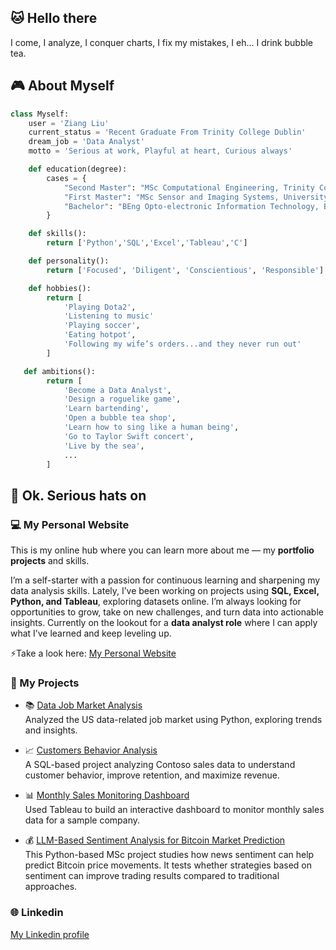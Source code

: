 ## 🐱 Hello there 
I come, I analyze, I conquer charts, I fix my mistakes, I eh... I drink bubble tea.

## 🎮 About Myself 
```python
class Myself:
	user = 'Ziang Liu'
   	current_status = 'Recent Graduate From Trinity College Dublin'
    dream_job = 'Data Analyst'
    motto = 'Serious at work, Playful at heart, Curious always'

    def education(degree):
        cases = {
            "Second Master": "MSc Computational Engineering, Trinity College Dublin",
            "First Master": "MSc Sensor and Imaging Systems, University of Edinburgh",
            "Bachelor": "BEng Opto-electronic Information Technology, Beijing Institute of Technology"
        }

    def skills():
        return ['Python','SQL','Excel','Tableau','C']

    def personality():
        return ['Focused', 'Diligent', 'Conscientious', 'Responsible']

    def hobbies():
        return [
   			'Playing Dota2',
            'Listening to music'
   			'Playing soccer',
   			'Eating hotpot',
            'Following my wife’s orders...and they never run out'
   		]

   def ambitions():
        return [
            'Become a Data Analyst',
            'Design a roguelike game',
            'Learn bartending',
            'Open a bubble tea shop',
            'Learn how to sing like a human being',
            'Go to Taylor Swift concert',
            'Live by the sea',
            ...
        ]

```

## 🎩 Ok. Serious hats on 
### 💻 My Personal Website
This is my online hub where you can learn more about me — my **portfolio projects** and skills.

I’m a self-starter with a passion for continuous learning and sharpening my data analysis skills. Lately, I’ve been working on projects using **SQL, Excel, Python, and Tableau**, exploring datasets online. I’m always looking for opportunities to grow, take on new challenges, and turn data into actionable insights.  Currently on the lookout for a **data analyst role** where I can apply what I’ve learned and keep leveling up.

⚡Take a look here:  [My Personal Website](https://zephyr417.github.io/)

### 🚀 My Projects 

- 📚 [Data Job Market Analysis](https://github.com/Zephyr417/Data-Job-Market-Analysis?tab=readme-ov-file)  
  Analyzed the US data-related job market using Python, exploring trends and insights.

- 📈 [Customers Behavior Analysis](https://github.com/Zephyr417/SQL-Intermediate-project)  
  A SQL-based project analyzing Contoso sales data to understand customer behavior, improve retention, and maximize revenue.

- 📊 [Monthly Sales Monitoring Dashboard](https://public.tableau.com/views/salestransactiondata/MonthlySalesDataMonitoring?:language=en-US&publish=yes&:sid=&:redirect=auth&:display_count=n&:origin=viz_share_link)  
  Used Tableau to build an interactive dashboard to monitor monthly sales data for a sample company.

- 💰 [LLM-Based Sentiment Analysis for Bitcoin Market Prediction](https://github.com/Zephyr417/SQL-Intermediate-project)  
  This Python-based MSc project studies how news sentiment can help predict Bitcoin price movements. It tests whether strategies based on sentiment can improve trading results compared to traditional approaches.


### 🌐 Linkedin
[My Linkedin profile](https://www.linkedin.cn/incareer/in/ziang-liu-8a441b218/) 
